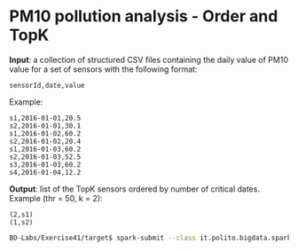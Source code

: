 # PM10 pollution analysis - Order and TopK

**Input**: a collection of structured CSV files containing the daily value of PM10 value for a set of sensors with the following format:

    sensorId,date,value

Example:

    s1,2016-01-01,20.5
    s2,2016-01-01,30.1
    s1,2016-01-02,60.2
    s2,2016-01-02,20.4
    s1,2016-01-03,60.2
    s2,2016-01-03,52.5
    s3,2016-01-03,60.2
    s4,2016-01-04,12.2

**Output**: list of the TopK sensors ordered by number of critical dates. Example (thr = 50, k = 2): 

    (2,s1)
    (1,s2)

```sh
BD-Labs/Exercise41/target$ spark-submit --class it.polito.bigdata.spark.SparkDriver --deploy-mode client --master local Exercise41-1.jar ./in/ ./out/ 50 2
```